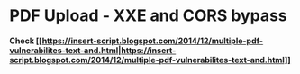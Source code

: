 # PDF Upload - XXE and CORS bypass


**Check [[https://insert-script.blogspot.com/2014/12/multiple-pdf-vulnerabilites-text-and.html|https://insert-script.blogspot.com/2014/12/multiple-pdf-vulnerabilites-text-and.html]]**



